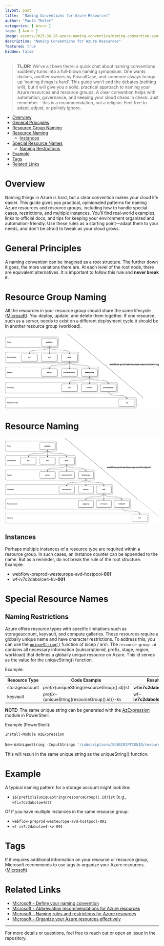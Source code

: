 ```yaml
---
layout: post
title:  "Naming Conventions for Azure Resources"
author: "Paulo Thüler"
categories: [ Azure ]
tags: [ Azure ]
image: assets/2025-06-26-azure-naming-convention/naming-convention-avatar.png"
description: "Naming Conventions for Azure Resources"
featured: true
hidden: false
---
```


> **TL;DR:**
> We've all been there: a quick chat about naming conventions suddenly turns into a full-blown naming symposium. One wants dashes, another swears by PascalCase, and someone always brings up ‘naming things is hard’. This guide won’t end the debates (nothing will), but it will give you a solid, practical approach to naming your Azure resources and resource groups. A clear convention helps with automation, governance, and keeping your cloud chaos in check. Just remember – this is a recommendation, not a religion. Feel free to adapt, adjust, or politely ignore.

- [Overview](#overview)
- [General Principles](#general-principles)
- [Resource Group Naming](#resource-group-naming)
- [Resource Naming](#resource-naming)
  - [Instances](#instances)
- [Special Resource Names](#special-resource-names)
  - [Naming Restrictions](#naming-restrictions)
- [Example](#example)
- [Tags](#tags)
- [Related Links](#related-links)

# Overview
Naming things in Azure is hard, but a clear convention makes your cloud life easier. This guide gives you practical, opinionated patterns for naming Azure resources and resource groups, including how to handle special cases, restrictions, and multiple instances. You’ll find real-world examples, links to official docs, and tips for keeping your environment organized and automation-friendly. Use these rules as a starting point—adapt them to your needs, and don’t be afraid to tweak as your cloud grows.

# General Principles

A naming convention can be imagined as a root structure. The further down it goes, the more variations there are. At each level of the root node, there are equivalent alternatives. It is important to follow this rule and **never break** it.

# Resource Group Naming
All the resources in your resource group should share the same lifecycle ([Microsoft](https://learn.microsoft.com/en-us/azure/azure-resource-manager/management/overview#resource-groups)). You deploy, update, and delete them together. If one resource, such as a server, needs to exist on a different deployment cycle it should be in another resource group (workload).

[![Resource Groups](/assets/2025-06-26-azure-naming-convention/naming-convention-resourcegroups.png)](/assets/2025-06-26-azure-naming-convention/naming-convention-resourcegroups.png)

# Resource Naming

[![Resource Naming](/assets/2025-06-26-azure-naming-convention/naming-convention-resource.png)](/assets/2025-06-26-azure-naming-convention/naming-convention-resource.png)

## Instances

Perhaps multiple instances of a resource type are required within a resource group. In such cases, an instance counter can be appended to the name. But as a reminder, do not break the rule of the root structure. Example:

- webflow-preprod-westeurope-avd-hostpool-**001**
- wf-iv7c2daboloe4-kv-**001**

# Special Resource Names

## Naming Restrictions

Azure offers resource types with specific limitations such as storageaccount, keyvault, and compute galleries. These resources require a globally unique name and have character restrictions. To address this, you can use the [`uniqueString()`](https://learn.microsoft.com/en-us/azure/azure-resource-manager/bicep/bicep-functions-string#uniquestring) function of bicep / arm. The `resource group id` contains all necessary information (subscriptionid, prefix, stage, region, workload) that defines a globally unique resource on Azure. This id serves as the value for the uniqueString() function.

Example:

| Resource Type  | Code Example                                 | Result                  | Restriction                                                                                                                           |
| -------------- | -------------------------------------------- | ----------------------- | ------------------------------------------------------------------------------------------------------------------------------------- |
| storageaccount | ${prefix}${uniqueString(resourceGroup().id)}st   | wf**iv7c2daboloe4**st   | [Microsoft.Storage](https://learn.microsoft.com/en-us/azure/azure-resource-manager/management/resource-name-rules#microsoftstorage)   |
| keyvault       | ${prefix}-${uniqueString(resourceGroup().id)}-kv | wf-**iv7c2daboloe4**-kv | [Microsoft.KeyVault](https://learn.microsoft.com/en-us/azure/azure-resource-manager/management/resource-name-rules#microsoftkeyvault) |

**NOTE:** The same unique string can be generated with the [AzExpression](https://www.powershellgallery.com/packages/AzExpression) module in PowerShell.

Example (PowerShell):

```powershell
Install-Module AzExpression

New-AzUniqueString -InputStrings "/subscriptions/SUBSCRIPTIONID/resourceGroups/webflow-preprod-westeurope-avd-rg"
```

This will result in the same unique string as the uniqueString() function.

# Example

A typical naming pattern for a storage account might look like:

- `$${prefix}${uniqueString(resourceGroup().id)}st` (e.g., `wfiv7c2daboloe4st`)

Of if you have multiple instances in the same resource group:

- `webflow-preprod-westeurope-avd-hostpool-001`
- `wf-iv7c2daboloe4-kv-001`

# Tags

If it requires additional information on your resource or resource group, Microsoft recommends to use tags to organize your Azure resources. ([Microsoft](https://learn.microsoft.com/en-us/azure/azure-resource-manager/management/tag-resources))

# Related Links
- [Microsoft - Define your naming convention](https://learn.microsoft.com/en-us/azure/cloud-adoption-framework/ready/azure-best-practices/resource-naming)
- [Microsoft - Abbreviation recommendations for Azure resources](https://learn.microsoft.com/en-us/azure/cloud-adoption-framework/ready/azure-best-practices/resource-abbreviations)
- [Microsoft - Naming rules and restrictions for Azure resources](https://learn.microsoft.com/en-us/azure/azure-resource-manager/management/resource-name-rules)
- [Microsoft - Organize your Azure resources effectively](https://learn.microsoft.com/en-us/azure/cloud-adoption-framework/ready/azure-setup-guide/organize-resources)

---

For more details or questions, feel free to reach out or open an issue in the repository.